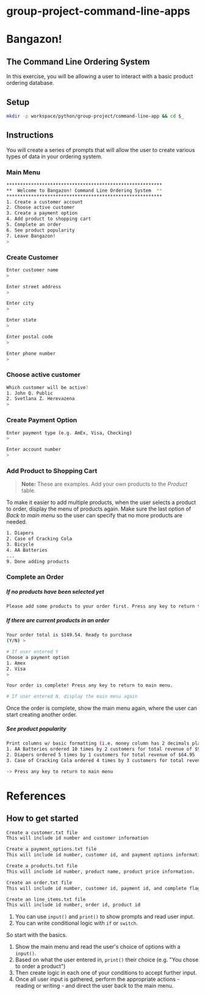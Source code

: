 # group-project-command-line-apps


# Bangazon!
## The Command Line Ordering System

In this exercise, you will be allowing a user to interact with a basic product ordering database.

## Setup

```bash
mkdir -p workspace/python/group-project/command-line-app && cd $_
```

## Instructions

You will create a series of prompts that will allow the user to create various types of data in your ordering system.

### Main Menu

```bash
*********************************************************
**  Welcome to Bangazon! Command Line Ordering System  **
*********************************************************
1. Create a customer account
2. Choose active customer
3. Create a payment option
4. Add product to shopping cart
5. Complete an order
6. See product popularity
7. Leave Bangazon!
>
```

### Create Customer

```bash
Enter customer name
>

Enter street address
>

Enter city
>

Enter state
>

Enter postal code
>

Enter phone number
>
```

### Choose active customer

```bash
Which customer will be active?
1. John Q. Public
2. Svetlana Z. Herevazena
>
```


### Create Payment Option

```bash
Enter payment type (e.g. AmEx, Visa, Checking)
>

Enter account number
>
```

### Add Product to Shopping Cart

> **Note:** These are examples. Add your own products to the *Product* table.

To make it easier to add multiple products, when the user selects a product to order, display the menu of products again. Make sure the last option of *Back to main menu* so the user can specify that no more products are needed.

```bash
1. Diapers
2. Case of Cracking Cola
3. Bicycle
4. AA Batteries
...
9. Done adding products
```

### Complete an Order

##### If no products have been selected yet

```bash
Please add some products to your order first. Press any key to return to main menu.
```

##### If there are current products in an order

```bash
Your order total is $149.54. Ready to purchase
(Y/N) >

# If user entered Y
Choose a payment option
1. Amex
2. Visa
>

Your order is complete! Press any key to return to main menu.

# If user entered N, display the main menu again
```

Once the order is complete, show the main menu again, where the user can start creating another order.

##### See product popularity

```bash
Print columns w/ basic formatting (i.e. money column has 2 decimals places)
1. AA Batteries ordered 10 times by 2 customers for total revenue of $99.90
2. Diapers ordered 5 times by 1 customers for total revenue of $64.95
3. Case of Cracking Cola ordered 4 times by 3 customers for total revenue of $27.96

-> Press any key to return to main menu
```

# References

## How to get started

```bash
Create a customer.txt file
This will include id number and customer information

Create a payment_options.txt file
This will include id number, customer id, and payment options information

Create a products.txt file
This will include id number, product name, product price information.

Create an order.txt file
This will include id number, customer id, payment id, and complete flag

Create an line_items.txt file
This will include id number, order id, product id
```

1. You can use `input()` and `print()` to show prompts and read user input.
1. You can write conditional logic with `if` or `switch`.

So start with the basics.

1. Show the main menu and read the user's choice of options with a `input()`.
1. Based on what the user entered in, `print()` their choice (e.g. "You chose to order a product")
1. Then create logic in each one of your conditions to accept further input.
1. Once all user input is gathered, perform the appropriate actions - reading or writing - and direct the user back to the main menu.
